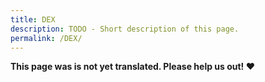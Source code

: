 ```yaml
---
title: DEX
description: TODO - Short description of this page.
permalink: /DEX/
---
```


**This page was is not yet translated. Please help us out! ❤**
